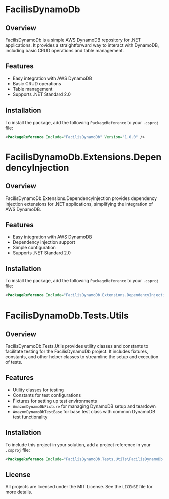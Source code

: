 # FacilisDynamoDb

## Overview

FacilisDynamoDb is a simple AWS DynamoDB repository for .NET applications. It provides a straightforward way to interact with DynamoDB, including basic CRUD operations and table management.

## Features

- Easy integration with AWS DynamoDB
- Basic CRUD operations
- Table management
- Supports .NET Standard 2.0

## Installation

To install the package, add the following `PackageReference` to your `.csproj` file:

```xml
<PackageReference Include="FacilisDynamoDb" Version="1.0.0" />
```

# FacilisDynamoDb.Extensions.DependencyInjection

## Overview

FacilisDynamoDb.Extensions.DependencyInjection provides dependency injection extensions for .NET applications, simplifying the integration of AWS DynamoDB.

## Features

- Easy integration with AWS DynamoDB
- Dependency injection support
- Simple configuration
- Supports .NET Standard 2.0

## Installation

To install the package, add the following `PackageReference` to your `.csproj` file:

```xml
<PackageReference Include="FacilisDynamoDb.Extensions.DependencyInjection" Version="1.0.0" />
```

# FacilisDynamoDb.Tests.Utils

## Overview

FacilisDynamoDb.Tests.Utils provides utility classes and constants to facilitate testing for the FacilisDynamoDb project. It includes fixtures, constants, and other helper classes to streamline the setup and execution of tests.

## Features

- Utility classes for testing
- Constants for test configurations
- Fixtures for setting up test environments
- `AmazonDynamoDbFixture` for managing DynamoDB setup and teardown
- `AmazonDynamoDbTestBase` for base test class with common DynamoDB test functionality

## Installation

To include this project in your solution, add a project reference in your `.csproj` file:

```xml
<PackageReference Include="FacilisDynamoDb.Tests.Utils\FacilisDynamoDb.Tests.Utils" Version="1.0.0" />
```

## License

All projects are licensed under the MIT License. See the `LICENSE` file for more details.